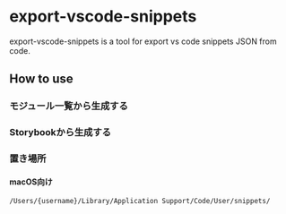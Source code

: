 # export-vscode-snippets

export-vscode-snippets is a tool for export vs code snippets JSON from code.

## How to use

### モジュール一覧から生成する

### Storybookから生成する

### 置き場所

#### macOS向け

```
/Users/{username}/Library/Application Support/Code/User/snippets/
```
